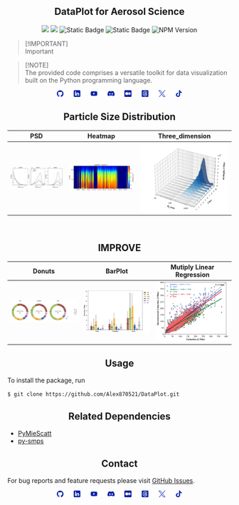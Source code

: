 ## <div align="center">DataPlot for Aerosol Science</div>

<div style="text-align:center;">
<img src="https://img.shields.io/badge/python-3.12-blue">
<img src="https://img.shields.io/badge/testing-green?logo=Pytest&logoColor=blue">
<img alt="Static Badge" src="https://img.shields.io/badge/License-MIT-blue">
<img alt="Static Badge" src="https://img.shields.io/badge/github-updating-blue?logo=github">
<img alt="NPM Version" src="https://img.shields.io/npm/v/pandas">

</div>


> [!IMPORTANT]\
> Important

> [!NOTE]\
> The provided code comprises a versatile toolkit for data 
> visualization built on the Python programming language. 



<div align="center">

  <a href="https://github.com/Alex870521/DataPlot"><img src="assets/media/logo-social-github.png" width="3%" alt="Alex870521 GitHub"></a>
  <img src="assets/media/logo-transparent.png" width="3%">
  <a href="https://www.linkedin.com/in/Alex870521/"><img src="assets/media/logo-social-linkedin.png" width="3%" alt="Alex870521 LinkedIn"></a>
  <img src="assets/media/logo-transparent.png" width="3%">
  <a href="https://www.youtube.com/@user-zc9nd2wn1i"><img src="assets/media/logo-social-youtube.png" width="3%" alt="Alex870521 YouTube"></a>
  <img src="assets/media/logo-transparent.png" width="3%">
  <a href="https://www.youtube.com/@user-zc9nd2wn1i"><img src="assets/media/logo-social-discord.png" width="3%" alt="Alex870521 Discord"></a>
  <img src="assets/media/logo-transparent.png" width="3%">
  <a href="https://medium.com/@alex870521"><img src="assets/media/logo-social-medium.png" width="3%" alt="Alex870521 Medium"></a>
  <img src="assets/media/logo-transparent.png" width="3%">
  <a href="https://www.threads.net/@mas__870521"><img src="assets/media/logo-social-threads.png" width="3%" alt="Alex870521 Medium"></a>
  <img src="assets/media/logo-transparent.png" width="3%">
  <a href=""><img src="assets/media/logo-social-twitter.png" width="3%" alt="Alex870521 Twitter"></a>
  <img src="assets/media/logo-transparent.png" width="3%">
  <a href=""><img src="assets/media/logo-social-tiktok.png" width="3%" alt="Alex870521 Tiktok"></a>

</div>




## <div align="center">Particle Size Distribution</div>

|               PSD               |                    Heatmap                    |           Three_dimension           |
|:-------------------------------:|:---------------------------------------------:|:-----------------------------------:|
| ![PSD 1](assets/figure/psd.png) | ![PSD Heatmap](assets/figure/psd_heatmap.png) | ![PSD 3D](assets/figure/psd_3D.png) |
<br>


## <div align="center">IMPROVE</div>

|                    Donuts                    |                    BarPlot                    |           Mutiply Linear Regression           |
|:--------------------------------------------:|:---------------------------------------------:|:---------------------------------------------:|
| ![IMPROVE donuts](assets/figure/IMPROVE.png) | ![IMPROVE bar](assets/figure/IMPROVE_bar.png) | ![IMPROVE MLR](assets/figure/IMPROVE_MLR.png) |


## <div align="center">Usage</div>

To install the package, run

    $ git clone https://github.com/Alex870521/DataPlot.git


## <div align="center">Related Dependencies</div>
* [PyMieScatt](https://github.com/bsumlin/PyMieScatt.git)
* [py-smps](https://github.com/quant-aq/py-smps.git)


## <div align="center">Contact</div>
For bug reports and feature requests please visit [GitHub Issues](https://github.com/Alex870521/DataPlot/issues).

<div align="center">

  <a href="https://github.com/Alex870521/DataPlot"><img src="assets/media/logo-social-github.png" width="3%" alt="Alex870521 GitHub"></a>
  <img src="assets/media/logo-transparent.png" width="3%">
  <a href="https://www.linkedin.com/in/Alex870521/"><img src="assets/media/logo-social-linkedin.png" width="3%" alt="Alex870521 LinkedIn"></a>
  <img src="assets/media/logo-transparent.png" width="3%">
  <a href="https://www.youtube.com/@user-zc9nd2wn1i"><img src="assets/media/logo-social-youtube.png" width="3%" alt="Alex870521 YouTube"></a>
  <img src="assets/media/logo-transparent.png" width="3%">
  <a href="https://www.youtube.com/@user-zc9nd2wn1i"><img src="assets/media/logo-social-discord.png" width="3%" alt="Alex870521 Discord"></a>
  <img src="assets/media/logo-transparent.png" width="3%">
  <a href="https://medium.com/@alex870521"><img src="assets/media/logo-social-medium.png" width="3%" alt="Alex870521 Medium"></a>
  <img src="assets/media/logo-transparent.png" width="3%">
  <a href="https://www.threads.net/@mas__870521"><img src="assets/media/logo-social-threads.png" width="3%" alt="Alex870521 Medium"></a>
  <img src="assets/media/logo-transparent.png" width="3%">
  <a href=""><img src="assets/media/logo-social-twitter.png" width="3%" alt="Alex870521 Twitter"></a>
  <img src="assets/media/logo-transparent.png" width="3%">
  <a href=""><img src="assets/media/logo-social-tiktok.png" width="3%" alt="Alex870521 Tiktok"></a>

</div>
